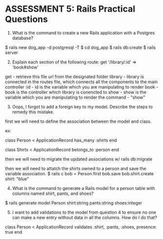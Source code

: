 # ASSESSMENT 5: Rails Practical Questions

1. What is the command to create a new Rails application with a Postgres database?

$ rails new dog_app -d postgresql -T
$ cd dog_app
$ rails db:create
$ rails server


2. Explain each section of the following route:  get '/library/:id' => 'book#show'

get - retrieve this file url from the designated folder
library - library is connected in the routes file, which connects all the components to the main controller
:id - id is the variable which you are manipulating to render
book - book is the controller which library is conencted to
show - show is the variable which you are manipulating to render the command - "show"

3. Oops, I forgot to add a foreign key to my model. Describe the steps to remedy this mistake.

first we will need to define the association between the model and class.

ex:

class Person < ApplicationRecord
  has_many :shirts
end

class Shirts < ApplicationRecord
  belongs_to :person
end

then we will need to migrate the updated associations w/ rails db:migrate

then we will need to attatch the shirts owned to a person and save the variable association. 
$ rails c
bob = Person.first
bob.save
bob.shirt.create shirt: "blue"

4. What is the command to generate a Rails model for a person table with columns named shirt, pants, and shoes?

$ rails generate model Person shirt:string pants:string shoes:integer



5. I want to add validations to the model from question 4 to ensure no one can make a new entry without data in all the columns. How do I do that?

class Person < ApplicationRecord
  validates :shirt, :pants, :shoes, presence: true
end
